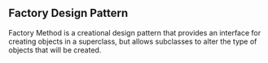 ## Factory Design Pattern

 Factory Method is a creational design pattern that provides an interface for creating objects in a superclass, but allows subclasses to alter the type of objects that will be created.